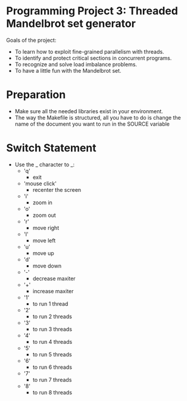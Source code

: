 # Programming Project 3: Threaded Mandelbrot set generator
Goals of the project:
- To learn how to exploit fine-grained parallelism with threads.
- To identify and protect critical sections in concurrent programs.
- To recognize and solve load imbalance problems.
- To have a little fun with the Mandelbrot set.

# Preparation
- Make sure all the needed libraries exist in your environment.
- The way the Makefile is structured, all you have to do is change the name of the document you want to run in the SOURCE variable

# Switch Statement
- Use the _ character to _:
    - 'q' 
        - exit
    - 'mouse click' 
        - recenter the screen
    - 'i' 
        - zoom in
    - 'o' 
        - zoom out
    - 'r' 
        - move right
    - 'l' 
        - move left
    - 'u' 
        - move up 
    - 'd' 
        - move down
    - '-' 
        - decrease maxiter
    - '+' 
        - increase maxiter
    - '1' 
        - to run 1 thread
    - '2' 
        - to run 2 threads
    - '3' 
        - to run 3 threads
    - '4' 
        - to run 4 threads
    - '5' 
        - to run 5 threads
    - '6' 
        - to run 6 threads
    - '7' 
        - to run 7 threads
    - '8' 
        - to run 8 threads
